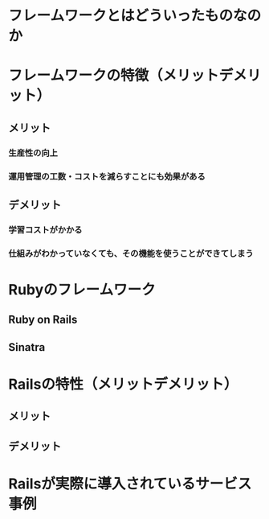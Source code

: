 # フレームワークとはどういったものなのか
# フレームワークの特徴（メリットデメリット）
## メリット
### 生産性の向上
### 運用管理の工数・コストを減らすことにも効果がある
## デメリット
### 学習コストがかかる
### 仕組みがわかっていなくても、その機能を使うことができてしまう
# Rubyのフレームワーク
## Ruby on Rails
## Sinatra
# Railsの特性（メリットデメリット）
## メリット
## デメリット
# Railsが実際に導入されているサービス事例
